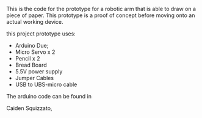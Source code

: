 This is the code for the prototype for a robotic arm that is able to draw on a piece of paper. This prototype is a proof of concept before moving onto an actual working device.

this project prototype uses:
- Arduino Due;
- Micro Servo x 2
- Pencil x 2
- Bread Board
- 5.5V power supply
- Jumper Cables
- USB to UBS-micro cable

The arduino code can be found in

Caiden Squizzato,
